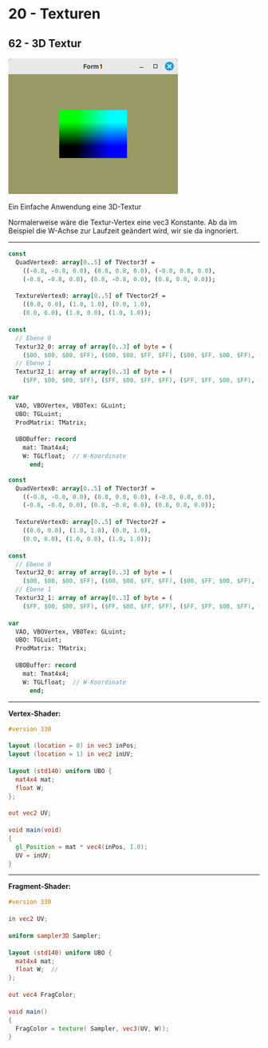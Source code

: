 # 20 - Texturen
## 62 - 3D Textur

![image.png](image.png)

Ein Einfache Anwendung eine 3D-Textur

Normalerweise wäre die Textur-Vertex eine vec3 Konstante.
Ab da im Beispiel die W-Achse zur Laufzeit geändert wird, wir sie da ingnoriert.

---

```pascal
const
  QuadVertex0: array[0..5] of TVector3f =
    ((-0.8, -0.8, 0.0), (0.8, 0.8, 0.0), (-0.8, 0.8, 0.0),
    (-0.8, -0.8, 0.0), (0.8, -0.8, 0.0), (0.8, 0.8, 0.0));

  TextureVertex0: array[0..5] of TVector2f =
    ((0.0, 0.0), (1.0, 1.0), (0.0, 1.0),
    (0.0, 0.0), (1.0, 0.0), (1.0, 1.0));

const
  // Ebene 0
  Textur32_0: array of array[0..3] of byte = (
    ($00, $00, $00, $FF), ($00, $00, $FF, $FF), ($00, $FF, $00, $FF), ($00, $FF, $FF, $FF));
  // Ebene 1
  Textur32_1: array of array[0..3] of byte = (
    ($FF, $00, $00, $FF), ($FF, $00, $FF, $FF), ($FF, $FF, $00, $FF), ($FF, $FF, $FF, $FF));

var
  VAO, VBOVertex, VBOTex: GLuint;
  UBO: TGLuint;
  ProdMatrix: TMatrix;

  UBOBuffer: record
    mat: Tmat4x4;
    W: TGLfloat;  // W-Koordinate
      end;

```


```pascal
const
  QuadVertex0: array[0..5] of TVector3f =
    ((-0.8, -0.8, 0.0), (0.8, 0.8, 0.0), (-0.8, 0.8, 0.0),
    (-0.8, -0.8, 0.0), (0.8, -0.8, 0.0), (0.8, 0.8, 0.0));

  TextureVertex0: array[0..5] of TVector2f =
    ((0.0, 0.0), (1.0, 1.0), (0.0, 1.0),
    (0.0, 0.0), (1.0, 0.0), (1.0, 1.0));

const
  // Ebene 0
  Textur32_0: array of array[0..3] of byte = (
    ($00, $00, $00, $FF), ($00, $00, $FF, $FF), ($00, $FF, $00, $FF), ($00, $FF, $FF, $FF));
  // Ebene 1
  Textur32_1: array of array[0..3] of byte = (
    ($FF, $00, $00, $FF), ($FF, $00, $FF, $FF), ($FF, $FF, $00, $FF), ($FF, $FF, $FF, $FF));

var
  VAO, VBOVertex, VBOTex: GLuint;
  UBO: TGLuint;
  ProdMatrix: TMatrix;

  UBOBuffer: record
    mat: Tmat4x4;
    W: TGLfloat;  // W-Koordinate
      end;

```


---
**Vertex-Shader:**


```glsl
#version 330

layout (location = 0) in vec3 inPos;
layout (location = 1) in vec2 inUV;

layout (std140) uniform UBO {
  mat4x4 mat;
  float W;
};

out vec2 UV;

void main(void)
{
  gl_Position = mat * vec4(inPos, 1.0);
  UV = inUV;
}

```


---
**Fragment-Shader:**


```glsl
#version 330

in vec2 UV;

uniform sampler3D Sampler;

layout (std140) uniform UBO {
  mat4x4 mat;
  float W;  //
};

out vec4 FragColor;

void main()
{
  FragColor = texture( Sampler, vec3(UV, W));
}

```


